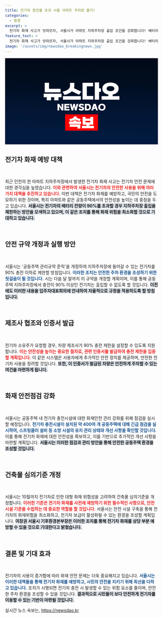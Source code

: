```yaml
---
title: 전기차 충전율 초과 서울 아파트 주차장 불가!
categories:
  - 환경
excerpt: >
  전기차 화재 사고가 잇따르자, 서울시가 아파트 지하주차장 출입 조건을 강화합니다! 배터리 충전 90% 초과 시 출입 금지 조치를 통해 안전성을 높이려는 이 대책의 전격 시행 소식을 놓치지 마세요!
feature_text: >
  전기차 화재 사고가 잇따르자, 서울시가 아파트 지하주차장 출입 조건을 강화합니다! 배터리 충전 90% 초과 시 출입 금지 조치를 통해 안전성을 높이려는 이 대책의 전격 시행 소식을 놓치지 마세요!
image: '/assets/img/newsdao_breakingnews.jpg'
---
```


<p><img src="/assets/img/newsdao_breakingnews.jpg" alt="cryptoinkorea 속보" /></p>

<h2 data-ke-size="size26">전기차 화재 예방 대책</h2>

<p data-ke-size="size16">&nbsp;</p>

<p>최근 인천의 한 아파트 지하주차장에서 발생한 전기차 화재 사고는 전기차 안전 문제에 대한 경각심을 높였습니다. <b><span style="color: #ee2323;">이와 관련하여 서울시는 전기차의 안전한 사용을 위해 여러 가지 대책을 추진하고 있습니다.</span></b> 이번 대책은 전기차 화재를 예방하고, 국민의 안전을 도모하기 위한 것이며, 특히 아파트와 같은 공동주택에서의 안전성을 높이는 데 중점을 두고 있습니다. <b><span style="background-color: #21538527;">서울시는 전기차의 배터리 잔량이 90%를 초과할 경우 지하주차장 출입을 제한하는 방안을 모색하고 있으며, 이 같은 조치를 통해 화재 위험을 최소화할 것으로 기대하고 있습니다.</span></b> </p>

<p data-ke-size="size16">&nbsp;</p>

<h2 data-ke-size="size26">안전 규약 개정과 실행 방안</h2>

<p data-ke-size="size16">&nbsp;</p>

<p>서울시는 '공동주택 관리규약 준칙'을 개정하여 지하주차장에 들어갈 수 있는 전기차를 90% 충전 이하로 제한할 방침입니다. <b><span style="color: #1a5490;">이러한 조치는 안전한 주차 환경을 조성하기 위한 첫걸음이 될 것입니다.</span></b> 시는 다음 달 말까지 이 규약을 개정할 계획이며, 이를 통해 공동주택 지하주차장에서 충전이 90% 이상인 전기차는 출입할 수 없도록 할 것입니다. <b><span style="background-color: #21538527;">이전에도 이러한 내용을 입주자대표회의에 안내하여 자율적으로 규정을 적용하도록 할 방침입니다.</span></b> </p>

<p data-ke-size="size16">&nbsp;</p>

<h2 data-ke-size="size26">제조사 협조와 인증서 발급</h2>

<p data-ke-size="size16">&nbsp;</p>

<p>전기차 소유주가 요청할 경우, 차량 제조사가 90% 충전 제한을 설정할 수 있도록 지원합니다. <b><span style="color: #ee2323;">이는 안전성을 높이는 중요한 절차로, 관련 인증서를 발급하여 충전 제한을 입증할 계획입니다.</span></b> 이 같은 시스템은 사용자에게 추가적인 안전 장치를 제공하며, 안전한 전기차 사용을 장려할 것입니다. <b><span style="background-color: #21538527;">또한, 이 인증서가 발급된 차량은 안전하게 주차할 수 있는 여건을 마련하게 됩니다.</span></b> </p>

<p data-ke-size="size16">&nbsp;</p>

<h2 data-ke-size="size26">화재 안전점검 강화</h2>

<p data-ke-size="size16">&nbsp;</p>

<p>서울시는 공동주택 내 전기차 충전시설에 대한 화재안전 관리 강화를 위해 점검을 실시할 예정입니다. <b><span style="color: #1a5490;">전기차 충전시설이 설치된 약 400여 개 공동주택에 대해 긴급 점검을 실시하여, 스프링클러 설비 등 소방 시설의 유지 관리 상태와 개선 사항을 확인할 것입니다.</span></b> 이를 통해 전기차 화재에 대한 안전성을 확보하고, 이를 기반으로 추가적인 개선 사항을 마련할 계획입니다. <b><span style="background-color: #21538527;">서울시는 이러한 점검과 관리 방안을 통해 안전한 공동주택 환경을 조성할 것입니다.</span></b></p>

<p data-ke-size="size16">&nbsp;</p>

<h2 data-ke-size="size26">건축물 심의기준 개정</h2>

<p data-ke-size="size16">&nbsp;</p>

<p>서울시는 10월까지 전기차로 인한 대형 화재 위험성을 고려하여 건축물 심의기준을 개정합니다. <b><span style="color: #ee2323;">이러한 기준은 전기차 화재를 사전에 예방하기 위한 필수적인 사항으로, 안전시설 기준을 수립하는 데 중요한 역할을 할 것입니다.</span></b> 서울시는 안전 시설 구축을 통해 전기차의 화재위험을 최소화하고, 전기차 보급이 활성화될 수 있는 환경을 조성할 계획입니다. <b><span style="background-color: #21538527;">여장권 서울시 기후환경본부장은 이러한 조치를 통해 전기차 화재를 상당 부분 예방할 수 있을 것으로 기대한다고 밝혔습니다.</span></b> </p>

<p data-ke-size="size16">&nbsp;</p>

<h2 data-ke-size="size26">결론 및 기대 효과</h2>

<p data-ke-size="size16">&nbsp;</p>

<p>전기차의 사용이 증가함에 따라 화재 안전 문제는 더욱 중요해지고 있습니다. <b><span style="color: #1a5490;">서울시는 이러한 대책들을 통해 전기차 화재를 예방하고, 시민의 안전을 지키기 위해 최선을 다하고 있습니다.</span></b> 조치가 시행되면 전기차 충전 시 발생할 수 있는 위험 요소를 줄이며, 안전한 주차 환경을 조성할 수 있을 것입니다. <b><span style="background-color: #21538527;">결과적으로 시민들이 보다 안전하게 전기차를 이용할 수 있는 기반이 마련될 것입니다.</span></b></p>
실시간 뉴스 속보는, <a href="https://newsdao.kr" rel="dofollow">https://newsdao.kr</a>



